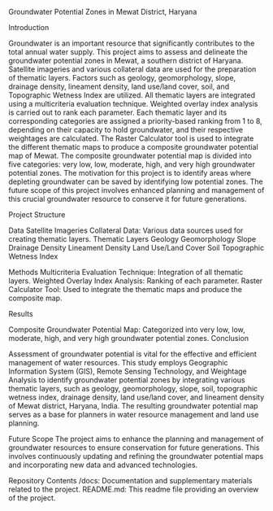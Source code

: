 Groundwater Potential Zones in Mewat District, Haryana

Introduction

Groundwater is an important resource that significantly contributes to the total annual water supply. This project aims to assess and delineate the groundwater potential zones in Mewat, a southern district of Haryana. Satellite imageries and various collateral data are used for the preparation of thematic layers. Factors such as geology, geomorphology, slope, drainage density, lineament density, land use/land cover, soil, and Topographic Wetness Index are utilized. All thematic layers are integrated using a multicriteria evaluation technique. Weighted overlay index analysis is carried out to rank each parameter. Each thematic layer and its corresponding categories are assigned a priority-based ranking from 1 to 8, depending on their capacity to hold groundwater, and their respective weightages are calculated. The Raster Calculator tool is used to integrate the different thematic maps to produce a composite groundwater potential map of Mewat. The composite groundwater potential map is divided into five categories: very low, low, moderate, high, and very high groundwater potential zones. The motivation for this project is to identify areas where depleting groundwater can be saved by identifying low potential zones. The future scope of this project involves enhanced planning and management of this crucial groundwater resource to conserve it for future generations.

Project Structure

Data
Satellite Imageries
Collateral Data: Various data sources used for creating thematic layers.
Thematic Layers
Geology
Geomorphology
Slope
Drainage Density
Lineament Density
Land Use/Land Cover
Soil
Topographic Wetness Index

Methods
Multicriteria Evaluation Technique: Integration of all thematic layers.
Weighted Overlay Index Analysis: Ranking of each parameter.
Raster Calculator Tool: Used to integrate the thematic maps and produce the composite map.

Results

Composite Groundwater Potential Map: Categorized into very low, low, moderate, high, and very high groundwater potential zones.
Conclusion

Assessment of groundwater potential is vital for the effective and efficient management of water resources. This study employs Geographic Information System (GIS), Remote Sensing Technology, and Weightage Analysis to identify groundwater potential zones by integrating various thematic layers, such as geology, geomorphology, slope, soil, topographic wetness index, drainage density, land use/land cover, and lineament density of Mewat district, Haryana, India. The resulting groundwater potential map serves as a base for planners in water resource management and land use planning.

Future Scope
The project aims to enhance the planning and management of groundwater resources to ensure conservation for future generations. This involves continuously updating and refining the groundwater potential maps and incorporating new data and advanced technologies.

Repository Contents
/docs: Documentation and supplementary materials related to the project.
README.md: This readme file providing an overview of the project.
